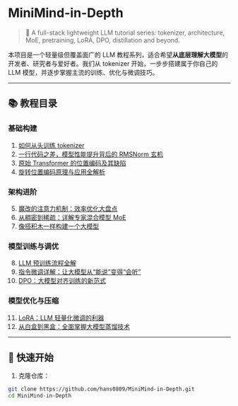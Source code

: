 # MiniMind-in-Depth

> 🌱 A full-stack lightweight LLM tutorial series: tokenizer, architecture, MoE, pretraining, LoRA, DPO, distillation and beyond.

本项目是一个轻量级但覆盖面广的 LLM 教程系列，适合希望**从底层理解大模型**的开发者、研究者与爱好者。我们从 tokenizer 开始，一步步搭建属于你自己的 LLM 模型，并逐步掌握主流的训练、优化与微调技巧。

---

## 📚 教程目录

### 基础构建
1. [如何从头训练 tokenizer](src/1-如何从头训练tokenizer.md)  
2. [一行代码之差，模型性能提升背后的 RMSNorm 玄机](src/2-一行代码之差，模型性能提升背后的RMSNorm玄机.md)  
3. [原始 Transformer 的位置编码及其缺陷](src/3-原始Transformer的位置编码及其缺陷.md)  
4. [旋转位置编码原理与应用全解析](src/4-旋转位置编码原理与应用全解析.md)  

### 架构进阶
5. [魔改的注意力机制：效率优化大盘点](src/5-魔改的注意力机制，细数当代LLM的效率优化手段.md)  
6. [从稠密到稀疏：详解专家混合模型 MoE](src/6-从稠密到稀疏，详解专家混合模型MOE.md)  
7. [像搭积木一样构建一个大模型](src/7-像搭积木一样构建一个大模型.md)  

### 模型训练与调优
8. [LLM 预训练流程全解](src/8-LLM预训练流程全解.md)  
9. [指令微调详解：让大模型从“能说”变得“会听”](src/9-指令微调详解-让大模型从“能说”变得“会听”.md)  
10. [DPO：大模型对齐训练的新范式](src/10-DPO-大模型对齐训练的新范式.md)  

### 模型优化与压缩
11. [LoRA：LLM 轻量化微调的利器](src/11-LoRA-LLM轻量化微调的利器.md)  
12. [从白盒到黑盒：全面掌握大模型蒸馏技术](src/12-从白盒到黑盒，全面掌握大模型蒸馏技术.md)  

---

## 🚀 快速开始

1. 克隆仓库：
```bash
git clone https://github.com/hans0809/MiniMind-in-Depth.git
cd MiniMind-in-Depth
```
